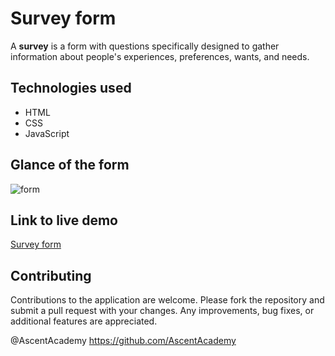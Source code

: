 #  Survey form
A **survey** is a form with questions specifically designed to gather information about people's experiences, preferences, wants, and needs.

## Technologies used

 - HTML
 - CSS
 - JavaScript
 
 ## Glance of the form
![form](https://user-images.githubusercontent.com/108140716/226643239-30c4dcf2-0a1a-4ec0-862d-5d8be35ae704.jpg)

## Link to live demo
<a href="https://baishu0105.github.io/Ascent_Academy_SurveyForm/" >Survey form</a>


## Contributing
Contributions to the application are welcome. Please fork the repository and submit a pull request with your changes. Any improvements, bug fixes, or additional features are appreciated.

@AscentAcademy
https://github.com/AscentAcademy

